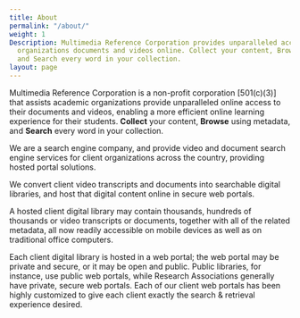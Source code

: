 ```yaml
---
title: About
permalink: "/about/"
weight: 1
Description: Multimedia Reference Corporation provides unparalleled access to your
  organizations documents and videos online. Collect your content, Browse using metadata,
  and Search every word in your collection.
layout: page
---
```


Multimedia Reference Corporation is a non-profit corporation \[501(c)(3)\] that assists academic organizations provide unparalleled online access to their documents and videos, enabling a more efficient online learning experience for their students.
**Collect** your content, **Browse** using metadata, and **Search** every word in your collection.

We are a search engine company, and provide video and document search engine services for client organizations across the country, providing hosted portal solutions.

We convert client video transcripts and documents into searchable digital libraries, and host that digital content online in secure web portals.

A hosted client digital library may contain thousands, hundreds of thousands or video transcripts or documents, together with all of the related metadata, all now readily accessible on mobile devices as well as on traditional office computers.

Each client digital library is hosted in a web portal; the web portal may be private and secure, or it may be open and public. Public libraries, for instance, use public web portals, while Research Associations generally have private, secure web portals. Each of our client web portals has been highly customized to give each client exactly the search & retrieval experience desired.